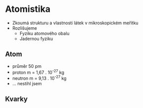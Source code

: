 # Atomistika
- Zkoumá strukturu a vlastnosti látek v mikroskopickém meřítku
- Rozlišujeme
	- Fyziku atomového obalu
	- Jadernou fyziku
## Atom
- průměr 50 pm
- proton m = 1,67 . 10<sup>-27</sup> kg
- neutron m = 9,13 . 10<sup>-27</sup> kg 
- ... nestihl jsem
## Kvarky
